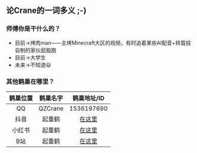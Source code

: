 ## 论Crane的一词多义 ;-\)
### 师傅你是干什么的？
- 目前→烤肉man——主烤Minecraft大区的视频，有时追着某些AI配音+转载投自制的家伙屁股跑
- 目前→大学生
- 未来→不知道😃
### 其他鹤巢在哪里？
|鹤巢位置|鹤巢名字|鹤巢地址/ID|
|:--:|:--:|:--:|
|QQ|QZCrane|1536197690|
|抖音|起重鹤|[在这里](https://www.douyin.com/user/MS4wLjABAAAAg5FHrcGVIljHeNrGK5iqFFktG5tpEWJbratAPrUo8jU_ysyPNnqEpZnxDInuTpJD)|
|小红书|起重鹤|[在这里](https://www.xiaohongshu.com/user/profile/66a3a413000000001d020705)|
|B站|起重鹤|[在这里](https://space.bilibili.com/3546929734617957)|
